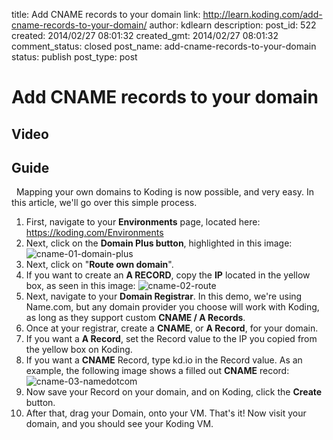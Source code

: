 title: Add CNAME records to your domain
link: http://learn.koding.com/add-cname-records-to-your-domain/
author: kdlearn
description: 
post_id: 522
created: 2014/02/27 08:01:32
created_gmt: 2014/02/27 08:01:32
comment_status: closed
post_name: add-cname-records-to-your-domain
status: publish
post_type: post

# Add CNAME records to your domain

## Video

## Guide

  Mapping your own domains to Koding is now possible, and very easy. In this article, we'll go over this simple process.  

  1. First, navigate to your **Environments** page, located here: <https://koding.com/Environments>
  2. Next, click on the **Domain Plus button**, highlighted in this image:![cname-01-domain-plus](/wp-content/uploads/cname-01-domain-plus-1024x565.png)
  3. Next, click on "**Route own domain**".
  4. If you want to create an **A RECORD**, copy the **IP** located in the yellow box, as seen in this image: ![cname-02-route](/wp-content/uploads/cname-02-route-1024x619.png)
  5. Next, navigate to your **Domain Registrar**. In this demo, we're using Name.com, but any domain provider you choose will work with Koding, as long as they support custom **CNAME / A Records**.
  6. Once at your registrar, create a **CNAME**, or **A Record**, for your domain.
  7. If you want a **A Record**, set the Record value to the IP you copied from the yellow box on Koding.
  8. If you want a **CNAME** Record, type kd.io in the Record value. As an example, the following image shows a filled out **CNAME** record: ![cname-03-namedotcom](/wp-content/uploads/cname-03-namedotcom-1024x400.png)
  9. Now save your Record on your domain, and on Koding, click the **Create** button.
  10. After that, drag your Domain, onto your VM.
That's it! Now visit your domain, and you should see your Koding VM.